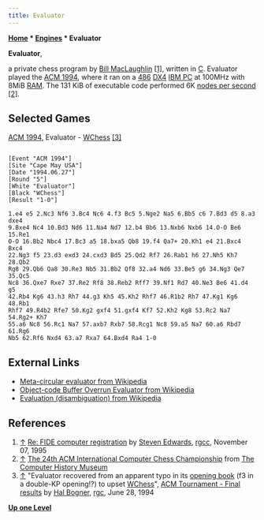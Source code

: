 ```yaml
---
title: Evaluator
---
```

**[Home](Home "Home") * [Engines](Engines "Engines") * Evaluator**

**Evaluator**,

a private chess program by [Bill MacLaughlin](index.php?title=Bill_MacLaughlin&action=edit&redlink=1 "Bill MacLaughlin (page does not exist)") <a id="cite-note-1" href="#cite-ref-1">[1]</a>, written in [C](C "C"). Evaluator played the [ACM 1994](ACM_1994 "ACM 1994"), where it ran on a [486](X86 "X86") [DX4](https://en.wikipedia.org/wiki/Intel_DX4) [IBM PC](IBM_PC "IBM PC") at 100MHz with 8MiB [RAM](Memory#RAM "Memory").
The 131 KiB of executable code performed 6K [nodes per second](Nodes_per_Second "Nodes per Second") <a id="cite-note-2" href="#cite-ref-2">[2]</a>.

## Selected Games

[ACM 1994](ACM_1994 "ACM 1994"), Evaluator - [WChess](WChess "WChess")
<a id="cite-note-3" href="#cite-ref-3">[3]</a>

```

[Event "ACM 1994"]
[Site "Cape May USA"]
[Date "1994.06.27"]
[Round "5"]
[White "Evaluator"]
[Black "WChess"]
[Result "1-0"]

1.e4 e5 2.Nc3 Nf6 3.Bc4 Nc6 4.f3 Bc5 5.Nge2 Na5 6.Bb5 c6 7.Bd3 d5 8.a3 dxe4 
9.Bxe4 Nc4 10.Bd3 Nd6 11.Na4 Nd7 12.b4 Bb6 13.Nxb6 Nxb6 14.O-O Be6 15.Re1 
O-O 16.Bb2 Nbc4 17.Bc3 a5 18.bxa5 Qb8 19.f4 Qa7+ 20.Kh1 e4 21.Bxc4 Bxc4 
22.Ng3 f5 23.d3 exd3 24.cxd3 Bd5 25.Qd2 Rf7 26.Rab1 h6 27.Nh5 Kh7 28.Qb2 
Rg8 29.Qb6 Qa8 30.Re3 Nb5 31.Bb2 Qf8 32.a4 Nd6 33.Be5 g6 34.Ng3 Qe7 35.Qc5 
Nc8 36.Qxe7 Rxe7 37.Re2 Rf8 38.Reb2 Rff7 39.Nf1 Rd7 40.Ne3 Be6 41.d4 g5 
42.Rb4 Kg6 43.h3 Rh7 44.g3 Kh5 45.Kh2 Rhf7 46.R1b2 Rh7 47.Kg1 Kg6 48.Rb1 
Rhf7 49.R4b2 Rfe7 50.Kg2 gxf4 51.gxf4 Kf7 52.Kh2 Kg8 53.Rc2 Na7 54.Rg2+ Kh7 
55.a6 Nc8 56.Rc1 Na7 57.axb7 Rxb7 58.Rcg1 Nc8 59.a5 Na7 60.a6 Rbd7 61.Rg6 
Nb5 62.Rf6 Nxd4 63.a7 Rxa7 64.Bxd4 Ra4 1-0

```

## External Links

- [Meta-circular evaluator from Wikipedia](https://en.wikipedia.org/wiki/Meta-circular_evaluator)
- [Object-code Buffer Overrun Evaluator from Wikipedia](https://en.wikipedia.org/wiki/Object-code_Buffer_Overrun_Evaluator)
- [Evaluation (disambiguation) from Wikipedia](https://en.wikipedia.org/wiki/Evaluation_%28disambiguation%29)

## References

1. <a id="cite-ref-1" href="#cite-note-1">↑</a> [Re: FIDE computer registration](https://groups.google.com/d/msg/rec.games.chess.computer/f75dVhbYVz0/K7VWCMJDicgJ) by [Steven Edwards](Steven_Edwards "Steven Edwards"), [rgcc](Computer_Chess_Forums "Computer Chess Forums"), November 07, 1995
1. <a id="cite-ref-2" href="#cite-note-2">↑</a> [The 24th ACM International Computer Chess Championship](https://www.computerhistory.org/chess/doc-431614f6cceea/) from [The Computer History Museum](The_Computer_History_Museum "The Computer History Museum")
1. <a id="cite-ref-3" href="#cite-note-3">↑</a> "Evaluator recovered from an apparent typo in its [opening book](Opening_Book "Opening Book") (f3 in a double-KP opening!?) to upset [WChess](WChess "WChess")", [ACM Tournament - Final results](https://groups.google.com/d/msg/rec.games.chess/P9WW8L3gq9U/LyDKCyxKPnoJ) by [Hal Bogner](index.php?title=Harold_Bogner&action=edit&redlink=1 "Harold Bogner (page does not exist)"), [rgc](Computer_Chess_Forums "Computer Chess Forums"), June 28, 1994

**[Up one Level](Engines "Engines")**

